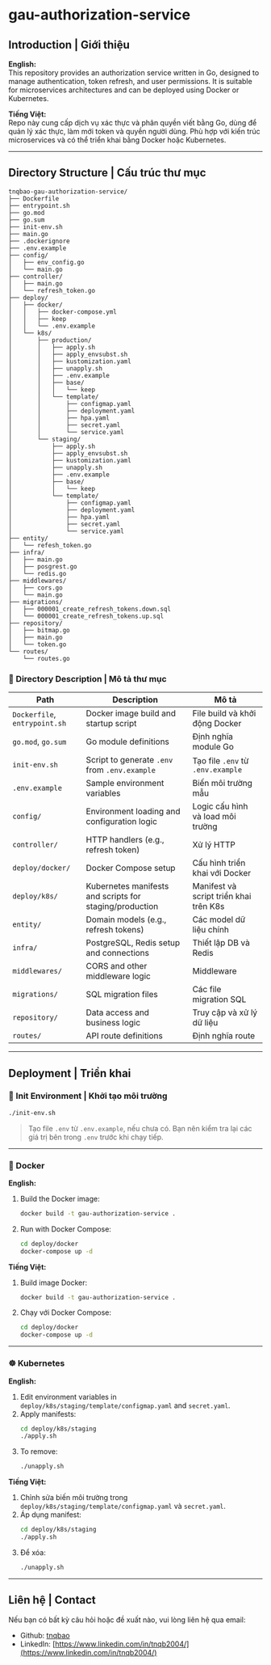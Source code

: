 # gau-authorization-service

## Introduction | Giới thiệu

**English:**  
This repository provides an authorization service written in Go, designed to manage authentication, token refresh, and user permissions. It is suitable for microservices architectures and can be deployed using Docker or Kubernetes.

**Tiếng Việt:**  
Repo này cung cấp dịch vụ xác thực và phân quyền viết bằng Go, dùng để quản lý xác thực, làm mới token và quyền người dùng. Phù hợp với kiến trúc microservices và có thể triển khai bằng Docker hoặc Kubernetes.

---

## Directory Structure | Cấu trúc thư mục

```
tnqbao-gau-authorization-service/
├── Dockerfile
├── entrypoint.sh
├── go.mod
├── go.sum
├── init-env.sh
├── main.go
├── .dockerignore
├── .env.example
├── config/
│   ├── env_config.go
│   └── main.go
├── controller/
│   ├── main.go
│   └── refresh_token.go
├── deploy/
│   ├── docker/
│   │   ├── docker-compose.yml
│   │   ├── keep
│   │   └── .env.example
│   └── k8s/
│       ├── production/
│       │   ├── apply.sh
│       │   ├── apply_envsubst.sh
│       │   ├── kustomization.yaml
│       │   ├── unapply.sh
│       │   ├── .env.example
│       │   ├── base/
│       │   │   └── keep
│       │   └── template/
│       │       ├── configmap.yaml
│       │       ├── deployment.yaml
│       │       ├── hpa.yaml
│       │       ├── secret.yaml
│       │       └── service.yaml
│       └── staging/
│           ├── apply.sh
│           ├── apply_envsubst.sh
│           ├── kustomization.yaml
│           ├── unapply.sh
│           ├── .env.example
│           ├── base/
│           │   └── keep
│           └── template/
│               ├── configmap.yaml
│               ├── deployment.yaml
│               ├── hpa.yaml
│               ├── secret.yaml
│               └── service.yaml
├── entity/
│   └── refesh_token.go
├── infra/
│   ├── main.go
│   ├── posgrest.go
│   └── redis.go
├── middlewares/
│   ├── cors.go
│   └── main.go
├── migrations/
│   ├── 000001_create_refresh_tokens.down.sql
│   └── 000001_create_refresh_tokens.up.sql
├── repository/
│   ├── bitmap.go
│   ├── main.go
│   └── token.go
└── routes/
    └── routes.go
```

### 📑 Directory Description | Mô tả thư mục

| Path | Description | Mô tả |
|------|-------------|--------|
| `Dockerfile`, `entrypoint.sh` | Docker image build and startup script | File build và khởi động Docker |
| `go.mod`, `go.sum` | Go module definitions | Định nghĩa module Go |
| `init-env.sh` | Script to generate `.env` from `.env.example` | Tạo file `.env` từ `.env.example` |
| `.env.example` | Sample environment variables | Biến môi trường mẫu |
| `config/` | Environment loading and configuration logic | Logic cấu hình và load môi trường |
| `controller/` | HTTP handlers (e.g., refresh token) | Xử lý HTTP |
| `deploy/docker/` | Docker Compose setup | Cấu hình triển khai với Docker |
| `deploy/k8s/` | Kubernetes manifests and scripts for staging/production | Manifest và script triển khai trên K8s |
| `entity/` | Domain models (e.g., refresh tokens) | Các model dữ liệu chính |
| `infra/` | PostgreSQL, Redis setup and connections | Thiết lập DB và Redis |
| `middlewares/` | CORS and other middleware logic | Middleware |
| `migrations/` | SQL migration files | Các file migration SQL |
| `repository/` | Data access and business logic | Truy cập và xử lý dữ liệu |
| `routes/` | API route definitions | Định nghĩa route |

---

## Deployment | Triển khai

### 🧪 Init Environment | Khởi tạo môi trường

```bash
./init-env.sh
```

> Tạo file `.env` từ `.env.example`, nếu chưa có. Bạn nên kiểm tra lại các giá trị bên trong `.env` trước khi chạy tiếp.

---

### 🐳 Docker

**English:**
1. Build the Docker image:
   ```bash
   docker build -t gau-authorization-service .
   ```
2. Run with Docker Compose:
   ```bash
   cd deploy/docker
   docker-compose up -d
   ```

**Tiếng Việt:**
1. Build image Docker:
   ```bash
   docker build -t gau-authorization-service .
   ```
2. Chạy với Docker Compose:
   ```bash
   cd deploy/docker
   docker-compose up -d
   ```

---

### ☸ Kubernetes

**English:**
1. Edit environment variables in `deploy/k8s/staging/template/configmap.yaml` and `secret.yaml`.
2. Apply manifests:
   ```bash
   cd deploy/k8s/staging
   ./apply.sh
   ```
3. To remove:
   ```bash
   ./unapply.sh
   ```

**Tiếng Việt:**
1. Chỉnh sửa biến môi trường trong `deploy/k8s/staging/template/configmap.yaml` và `secret.yaml`.
2. Áp dụng manifest:
   ```bash
   cd deploy/k8s/staging
   ./apply.sh
   ```
3. Để xóa:
   ```bash
   ./unapply.sh
   ```

---

## Liên hệ | Contact

Nếu bạn có bất kỳ câu hỏi hoặc đề xuất nào, vui lòng liên hệ qua email:

* Github: [tnqbao](https://github.com/tnqbao)
* LinkedIn: [https://www.linkedin.com/in/tnqb2004/](https://www.linkedin.com/in/tnqb2004/)
